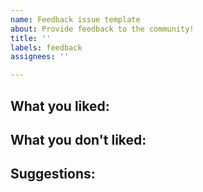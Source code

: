 ```yaml
---
name: Feedback issue template
about: Provide feedback to the community!
title: ''
labels: feedback
assignees: ''

---
```


<!-- 

Thanks for filing an issue! Before hitting the button, please answer these questions and remove this section. 

Community [code of conduct](https://github.com/kubernetes-cloud-native-milano/community/blob/master/CODE-OF-CONDUCTS.md)

-->

## What you liked:

## What you don't liked:

## Suggestions:
